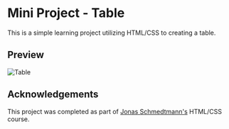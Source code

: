 
# Mini Project - Table


This is a simple learning project utilizing HTML/CSS to creating a table.
## Preview

![Table](https://dj-project-previews.s3.amazonaws.com/mini-projects-htmlcss/table-htmlcss.png)


## Acknowledgements

This project was completed as part of [Jonas Schmedtmann's](https://github.com/jonasschmedtmann) HTML/CSS course. 


